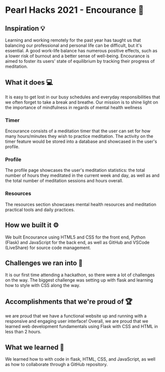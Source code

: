 # Pearl Hacks 2021 - Encourance 🧘

## Inspiration 💡
Learning and working remotely for the past year has taught us 
that balancing our professional and personal life can be difficult, but it's essential. A good work-life balance has numerous positive effects, such as a lower risk of burnout and a better sense of well-being. Encourance is aimed to foster its users' state of equilibrium by tracking their progress of meditation. 

## What it does 💻
It is easy to get lost in our busy schedules and everyday responsibilities that we often forget to take a break and breathe. Our mission is to shine light on the importance of mindfulness in regards of mental health wellness

### Timer
Encourance consists of a meditation timer that the user can set
for how many hours/minutes they wish to practice meditation. 
The activity on the timer feature would be stored into a database
and showcased in the user's profile.
### Profile
The profile page showcases the user's meditation statistics:
the total number of hours they meditated in the current week and day, as well as and the total number of meditation sessions and hours overall.
### Resources
The resources section showcases mental health resources and 
meditation practical tools and daily practices. 

## How we built it ⚙️
We built Encourance using HTML5 and CSS for the front end,
Python (Flask) and JavaScript for the back end, as well as GitHub and VSCode (LiveShare) for source code management.

## Challenges we ran into 🦟
It is our first time attending a hackathon, so there were 
a lot of challenges on the way. The biggest challenge was 
setting up with flask and learning how to style with CSS along the way.

## Accomplishments that we're proud of 🏆
we are proud that we have a functional website up and running with a responsive and engaging user interface! Overall, we are proud that we learned web development fundamentals using Flask with CSS and HTML in less than 2 hours. 

## What we learned 📖
We learned how to with code in flask, HTML, CSS, and JavaScript, as well as how to collaborate through a GitHub repository.
